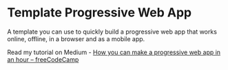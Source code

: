 # Template Progressive Web App

A template you can use to quickly build a progressive web app that works online, offline, in a browser and as a mobile app.

Read my tutorial on Medium - [How you can make a progressive web app in an hour – freeCodeCamp](https://medium.freecodecamp.org/how-you-can-make-a-progressive-web-app-in-an-hour-7e36d560610e)
